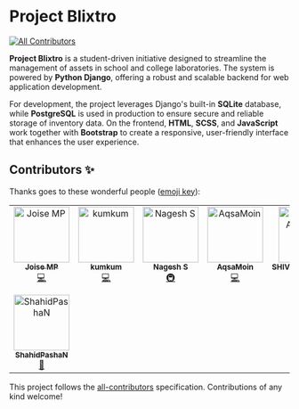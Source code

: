 # Project Blixtro
<!-- ALL-CONTRIBUTORS-BADGE:START - Do not remove or modify this section -->
[![All Contributors](https://img.shields.io/badge/all_contributors-8-orange.svg?style=flat-square)](#contributors-)
<!-- ALL-CONTRIBUTORS-BADGE:END -->
**Project Blixtro** is a student-driven initiative designed to streamline the management of assets in school and college laboratories. The system is powered by **Python Django**, offering a robust and scalable backend for web application development.

For development, the project leverages Django's built-in **SQLite** database, while **PostgreSQL** is used in production to ensure secure and reliable storage of inventory data. On the frontend, **HTML**, **SCSS**, and **JavaScript** work together with **Bootstrap** to create a responsive, user-friendly interface that enhances the user experience.




## Contributors ✨

Thanks goes to these wonderful people ([emoji key](https://allcontributors.org/docs/en/emoji-key)):

<!-- ALL-CONTRIBUTORS-LIST:START - Do not remove or modify this section -->
<!-- prettier-ignore-start -->
<!-- markdownlint-disable -->
<table>
  <tbody>
    <tr>
      <td align="center" valign="top" width="14.28%"><a href="https://github.com/joisemp"><img src="https://avatars.githubusercontent.com/u/69669027?v=4?s=100" width="100px;" alt="Joise MP"/><br /><sub><b>Joise MP</b></sub></a><br /><a href="https://github.com/joisemp/project-blixtro/commits?author=joisemp" title="Code">💻</a></td>
      <td align="center" valign="top" width="14.28%"><a href="https://github.com/kumkum671"><img src="https://avatars.githubusercontent.com/u/146065195?v=4?s=100" width="100px;" alt="kumkum"/><br /><sub><b>kumkum</b></sub></a><br /><a href="https://github.com/joisemp/project-blixtro/commits?author=kumkum671" title="Code">💻</a></td>
      <td align="center" valign="top" width="14.28%"><a href="https://github.com/Nagesh-s36"><img src="https://avatars.githubusercontent.com/u/126268986?v=4?s=100" width="100px;" alt="Nagesh S"/><br /><sub><b>Nagesh S</b></sub></a><br /><a href="#infra-Nagesh-s36" title="Infrastructure (Hosting, Build-Tools, etc)">🚇</a></td>
      <td align="center" valign="top" width="14.28%"><a href="https://github.com/AqsaMoin"><img src="https://avatars.githubusercontent.com/u/164524187?v=4?s=100" width="100px;" alt="AqsaMoin"/><br /><sub><b>AqsaMoin</b></sub></a><br /><a href="https://github.com/joisemp/project-blixtro/commits?author=AqsaMoin" title="Code">💻</a></td>
      <td align="center" valign="top" width="14.28%"><a href="https://github.com/SHIVASHAMBHAVI"><img src="https://avatars.githubusercontent.com/u/164608989?v=4?s=100" width="100px;" alt="SHIVASHAMBHAVI"/><br /><sub><b>SHIVASHAMBHAVI</b></sub></a><br /><a href="#design-SHIVASHAMBHAVI" title="Design">🎨</a></td>
      <td align="center" valign="top" width="14.28%"><a href="https://github.com/sambrama-M"><img src="https://avatars.githubusercontent.com/u/157901846?v=4?s=100" width="100px;" alt="Sambrama M Salian"/><br /><sub><b>Sambrama M Salian</b></sub></a><br /><a href="#design-sambrama-M" title="Design">🎨</a></td>
      <td align="center" valign="top" width="14.28%"><a href="https://github.com/Pallavihira190"><img src="https://avatars.githubusercontent.com/u/164606297?v=4?s=100" width="100px;" alt="Pallavihira190"/><br /><sub><b>Pallavihira190</b></sub></a><br /><a href="#design-Pallavihira190" title="Design">🎨</a></td>
    </tr>
    <tr>
      <td align="center" valign="top" width="14.28%"><a href="https://github.com/ShahidPashaN"><img src="https://avatars.githubusercontent.com/u/141987808?v=4?s=100" width="100px;" alt="ShahidPashaN"/><br /><sub><b>ShahidPashaN</b></sub></a><br /><a href="#design-ShahidPashaN" title="Design">🎨</a></td>
    </tr>
  </tbody>
</table>

<!-- markdownlint-restore -->
<!-- prettier-ignore-end -->

<!-- ALL-CONTRIBUTORS-LIST:END -->

This project follows the [all-contributors](https://github.com/all-contributors/all-contributors) specification. Contributions of any kind welcome!
